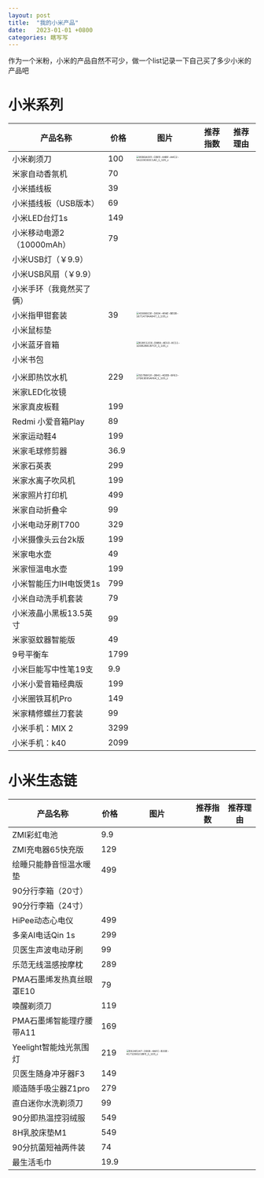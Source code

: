 ```yaml
---
layout: post
title:  "我的小米产品"
date:   2023-01-01 +0800
categories: 瞎写写
---
```




作为一个米粉，小米的产品自然不可少，做一个list记录一下自己买了多少小米的产品吧

# 小米系列



| 产品名称                  | 价格 | 图片                                                         | 推荐指数 | 推荐理由 |
| ------------------------- | ---- | ------------------------------------------------------------ | -------- | -------- |
| 小米剃须刀                | 100  | <img src="https://forest-pic.oss-cn-beijing.aliyuncs.com/webimg/202112081756914.jpeg" alt="95B0A5FF-CBFE-44BF-A4C2-5A229C60C1AC_1_105_c" style="zoom: 33%;" /> |          |          |
| 米家自动香氛机            | 70   |                                                              |          |          |
| 小米插线板                | 39   |                                                              |          |          |
| 小米插线板（USB版本）     | 69   |                                                              |          |          |
| 小米LED台灯1s             | 149  |                                                              |          |          |
| 小米移动电源2（10000mAh） | 79   |                                                              |          |          |
| 小米USB灯（￥9.9）        |      |                                                              |          |          |
| 小米USB风扇（￥9.9）      |      |                                                              |          |          |
| 小米手环（我竟然买了俩）  |      |                                                              |          |          |
| 小米指甲钳套装            | 39   | <img src="https://forest-pic.oss-cn-beijing.aliyuncs.com/webimg/202112081756880.jpeg" alt="4388603F-3804-4FAE-BE0B-16714784A847_1_105_c" style="zoom:33%;" /> |          |          |
| 小米鼠标垫                |      |                                                              |          |          |
| 小米蓝牙音箱              |      | <img src="https://forest-pic.oss-cn-beijing.aliyuncs.com/webimg/202112081808493.jpeg" alt="B1B512C6-D9B9-4D10-8C11-1D0B2B81B7CF_1_105_c" style="zoom:33%;" /> |          |          |
| 小米书包                  |      |                                                              |          |          |
|                           |      |                                                              |          |          |
| 小米即热饮水机            | 229  | <img src="https://forest-pic.oss-cn-beijing.aliyuncs.com/webimg/202112081757357.jpeg" alt="5D7B8F2F-0B41-4DEB-8F63-27D63E85AF64_1_105_c" style="zoom:33%;" /> |          |          |
| 米家LED化妆镜             |      |                                                              |          |          |
| 米家真皮板鞋              | 199  |                                                              |          |          |
| Redmi 小爱音箱Play        | 89   |                                                              |          |          |
| 米家运动鞋4               | 199  |                                                              |          |          |
| 米家毛球修剪器            | 36.9 |                                                              |          |          |
| 米家石英表                | 299  |                                                              |          |          |
| 米家水离子吹风机          | 199  |                                                              |          |          |
| 米家照片打印机            | 499  |                                                              |          |          |
| 米家自动折叠伞            | 99   |                                                              |          |          |
| 小米电动牙刷T700          | 329  |                                                              |          |          |
| 小米摄像头云台2k版        | 199  |                                                              |          |          |
| 米家电水壶                | 49   |                                                              |          |          |
| 米家恒温电水壶            | 199  |                                                              |          |          |
| 小米智能压力IH电饭煲1s    | 799  |                                                              |          |          |
| 小米自动洗手机套装        | 79   |                                                              |          |          |
| 小米液晶小黑板13.5英寸    | 99   |                                                              |          |          |
| 米家驱蚊器智能版          | 49   |                                                              |          |          |
| 9号平衡车                 | 1799 |                                                              |          |          |
| 小米巨能写中性笔19支      | 9.9  |                                                              |          |          |
| 小米小爱音箱经典版        | 199  |                                                              |          |          |
| 小米圈铁耳机Pro           | 149  |                                                              |          |          |
| 米家精修螺丝刀套装        | 99   |                                                              |          |          |
| 小米手机：MIX 2 | 3299 |                                                              |          |          |
| 小米手机：k40 | 2099 | | | |



# 小米生态链



| 产品名称                 | 价格 | 图片                                                         | 推荐指数 | 推荐理由 |
| ------------------------ | ---- | ------------------------------------------------------------ | -------- | -------- |
| ZMI彩虹电池              | 9.9  |                                                              |          |          |
| ZMI充电器65快充版        | 129  |                                                              |          |          |
| 绘睡只能静音恒温水暖垫   | 499  |                                                              |          |          |
| 90分行李箱（20寸）       |      |                                                              |          |          |
| 90分行李箱（24寸）       |      |                                                              |          |          |
| HiPee动态心电仪          | 499  |                                                              |          |          |
| 多亲AI电话Qin 1s         | 299  |                                                              |          |          |
| 贝医生声波电动牙刷       | 99   |                                                              |          |          |
| 乐范无线温感按摩枕       | 289  |                                                              |          |          |
| PMA石墨烯发热真丝眼罩E10 | 79   |                                                              |          |          |
| 唤醒剃须刀               | 119  |                                                              |          |          |
| PMA石墨烯智能理疗腰带A11 | 169  |                                                              |          |          |
| Yeelight智能烛光氛围灯   | 219  | <img src="https://forest-pic.oss-cn-beijing.aliyuncs.com/webimg/202112081756434.jpeg" alt="E824E247-3908-4AFC-B30E-4171D9021BFE_1_105_c" style="zoom:33%;" /> |          |          |
| 贝医生随身冲牙器F3       | 149  |                                                              |          |          |
| 顺造随手吸尘器Z1pro      | 279  |                                                              |          |          |
| 直白迷你水洗剃须刀       | 99   |                                                              |          |          |
| 90分即热温控羽绒服       | 549  |                                                              |          |          |
| 8H乳胶床垫M1             | 549  |                                                              |          |          |
| 90分抗菌短袖两件装       | 74   |                                                              |          |          |
| 最生活毛巾               | 19.9 |                                                              |          |          |

























